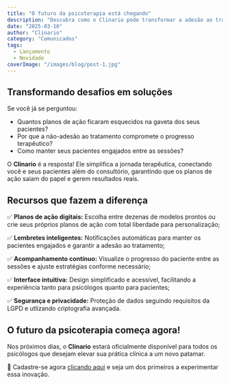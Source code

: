 ```yaml
---
title: "O futuro da psicoterapia está chegando"
description: "Descubra como o Clinario pode transformar a adesão ao tratamento e engajar seus pacientes como nunca antes."
date: "2025-03-10"
author: "Clinario"
category: "Comunicados"
tags:
  - Lançamento
  - Novidade
coverImage: "/images/blog/post-1.jpg"
---
```


## Transformando desafios em soluções

Se você já se perguntou:

- Quantos planos de ação ficaram esquecidos na gaveta dos seus pacientes?
- Por que a não-adesão ao tratamento compromete o progresso terapêutico?
- Como manter seus pacientes engajados entre as sessões?

O **Clinario** é a resposta! Ele simplifica a jornada terapêutica, conectando você e seus pacientes além do consultório, garantindo que os planos de ação saiam do papel e gerem resultados reais.

## Recursos que fazem a diferença

✅ **Planos de ação digitais:** Escolha entre dezenas de modelos prontos ou crie seus próprios planos de ação com total liberdade para personalização;

✅ **Lembretes inteligentes:** Notificações automáticas para manter os pacientes engajados e garantir a adesão ao tratamento;

✅ **Acompanhamento contínuo:** Visualize o progresso do paciente entre as sessões e ajuste estratégias conforme necessário;

✅ **Interface intuitiva:** Design simplificado e acessível, facilitando a experiência tanto para psicólogos quanto para pacientes;

✅ **Segurança e privacidade:** Proteção de dados seguindo requisitos da LGPD e utlizando criptografia avançada.

## O futuro da psicoterapia começa agora!

Nos próximos dias, o **Clinario** estará oficialmente disponível para todos os psicólogos que desejam elevar sua prática clínica a um novo patamar.

🔔 Cadastre-se agora [clicando aqui](https://www.clinario.com/em-breve) e seja um dos primeiros a experimentar essa inovação.